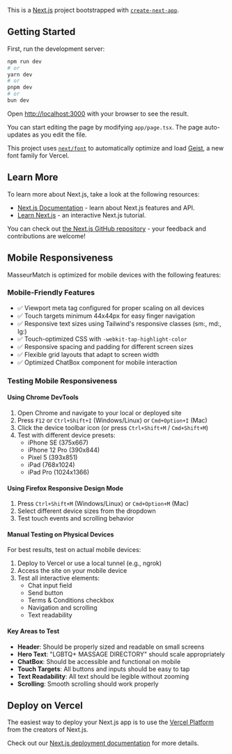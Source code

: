 This is a [Next.js](https://nextjs.org) project bootstrapped with [`create-next-app`](https://nextjs.org/docs/app/api-reference/cli/create-next-app).

## Getting Started

First, run the development server:

```bash
npm run dev
# or
yarn dev
# or
pnpm dev
# or
bun dev
```

Open [http://localhost:3000](http://localhost:3000) with your browser to see the result.

You can start editing the page by modifying `app/page.tsx`. The page auto-updates as you edit the file.

This project uses [`next/font`](https://nextjs.org/docs/app/building-your-application/optimizing/fonts) to automatically optimize and load [Geist](https://vercel.com/font), a new font family for Vercel.

## Learn More

To learn more about Next.js, take a look at the following resources:

- [Next.js Documentation](https://nextjs.org/docs) - learn about Next.js features and API.
- [Learn Next.js](https://nextjs.org/learn) - an interactive Next.js tutorial.

You can check out [the Next.js GitHub repository](https://github.com/vercel/next.js) - your feedback and contributions are welcome!

## Mobile Responsiveness

MasseurMatch is optimized for mobile devices with the following features:

### Mobile-Friendly Features
- ✅ Viewport meta tag configured for proper scaling on all devices
- ✅ Touch targets minimum 44x44px for easy finger navigation
- ✅ Responsive text sizes using Tailwind's responsive classes (sm:, md:, lg:)
- ✅ Touch-optimized CSS with `-webkit-tap-highlight-color`
- ✅ Responsive spacing and padding for different screen sizes
- ✅ Flexible grid layouts that adapt to screen width
- ✅ Optimized ChatBox component for mobile interaction

### Testing Mobile Responsiveness

#### Using Chrome DevTools
1. Open Chrome and navigate to your local or deployed site
2. Press `F12` or `Ctrl+Shift+I` (Windows/Linux) or `Cmd+Option+I` (Mac)
3. Click the device toolbar icon (or press `Ctrl+Shift+M` / `Cmd+Shift+M`)
4. Test with different device presets:
   - iPhone SE (375x667)
   - iPhone 12 Pro (390x844)
   - Pixel 5 (393x851)
   - iPad (768x1024)
   - iPad Pro (1024x1366)

#### Using Firefox Responsive Design Mode
1. Press `Ctrl+Shift+M` (Windows/Linux) or `Cmd+Option+M` (Mac)
2. Select different device sizes from the dropdown
3. Test touch events and scrolling behavior

#### Manual Testing on Physical Devices
For best results, test on actual mobile devices:
1. Deploy to Vercel or use a local tunnel (e.g., ngrok)
2. Access the site on your mobile device
3. Test all interactive elements:
   - Chat input field
   - Send button
   - Terms & Conditions checkbox
   - Navigation and scrolling
   - Text readability

#### Key Areas to Test
- **Header**: Should be properly sized and readable on small screens
- **Hero Text**: "LGBTQ+ MASSAGE DIRECTORY" should scale appropriately
- **ChatBox**: Should be accessible and functional on mobile
- **Touch Targets**: All buttons and inputs should be easy to tap
- **Text Readability**: All text should be legible without zooming
- **Scrolling**: Smooth scrolling should work properly

## Deploy on Vercel

The easiest way to deploy your Next.js app is to use the [Vercel Platform](https://vercel.com/new?utm_medium=default-template&filter=next.js&utm_source=create-next-app&utm_campaign=create-next-app-readme) from the creators of Next.js.

Check out our [Next.js deployment documentation](https://nextjs.org/docs/app/building-your-application/deploying) for more details.
